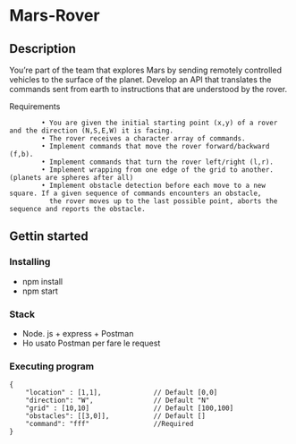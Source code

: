 # Mars-Rover
## Description 
You’re part of the team that explores Mars by sending remotely controlled vehicles to the surface of the planet. 
Develop an API that translates the commands sent from earth to instructions that are understood by the rover.

Requirements

            • You are given the initial starting point (x,y) of a rover and the direction (N,S,E,W) it is facing.
            • The rover receives a character array of commands.
            • Implement commands that move the rover forward/backward (f,b).
            • Implement commands that turn the rover left/right (l,r).
            • Implement wrapping from one edge of the grid to another. (planets are spheres after all)
            • Implement obstacle detection before each move to a new square. If a given sequence of commands encounters an obstacle, 
              the rover moves up to the last possible point, aborts the sequence and reports the obstacle.

## Gettin started 


### Installing
  * npm install 
  * npm start

### Stack
 * Node. js + express + Postman
 * Ho usato Postman per fare le request 

### Executing program

``` 
{
    "location" : [1,1],             // Default [0,0]
    "direction": "W",               // Default "N"
    "grid" : [10,10]                // Default [100,100]
    "obstacles": [[3,0]],           // Default []
    "command": "fff"                //Required
}
```
